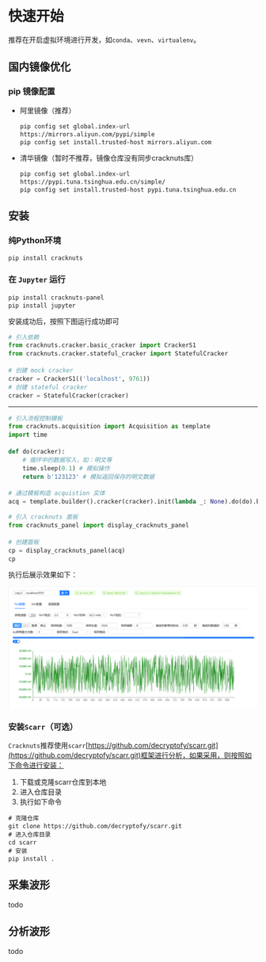 # 快速开始

推荐在开启虚拟环境进行开发，如`conda`、`vevn`、`virtualenv`。

## 国内镜像优化

### pip 镜像配置

- 阿里镜像（推荐）

  ```shell
  pip config set global.index-url https://mirrors.aliyun.com/pypi/simple
  pip config set install.trusted-host mirrors.aliyun.com
  ```

- 清华镜像（暂时不推荐，镜像仓库没有同步cracknuts库）

  ```shell
  pip config set global.index-url https://pypi.tuna.tsinghua.edu.cn/simple/
  pip config set install.trusted-host pypi.tuna.tsinghua.edu.cn
  ```

## 安装

### 纯Python环境

```shell
pip install cracknuts
```

### 在 `Jupyter` 运行 

```shell
pip install cracknuts-panel
pip install jupyter
```

安装成功后，按照下图运行成功即可

```python
# 引入依赖
from cracknuts.cracker.basic_cracker import CrackerS1
from cracknuts.cracker.stateful_cracker import StatefulCracker

# 创建 mock cracker 
cracker = CrackerS1(('localhost', 9761))
# 创建 stateful cracker
cracker = StatefulCracker(cracker)
```

---

```python
# 引入流程控制模板
from cracknuts.acquisition import Acquisition as template
import time

def do(cracker):
    # 循环中的数据写入，如：明文等
    time.sleep(0.1) # 模拟操作
    return b'123123' # 模拟返回保存的明文数据

# 通过模板构造 acquistion 实体
acq = template.builder().cracker(cracker).init(lambda _: None).do(do).build()
```

```python
# 引入 cracknuts 面板
from cracknuts_panel import display_cracknuts_panel

# 创建面板
cp = display_cracknuts_panel(acq)
cp
```

执行后展示效果如下：

![image-20241028210153744](./getting_started.assets/image-20241028210153744.png)

### 安装`Scarr`（可选）

`Cracknuts`推荐使用`scarr`[https://github.com/decryptofy/scarr.git](https://github.com/decryptofy/scarr.git)框架进行分析，如果采用，则按照如下命令进行安装：

1. 下载或克隆scarr仓库到本地
2. 进入仓库目录
3. 执行如下命令

```shell
# 克隆仓库
git clone https://github.com/decryptofy/scarr.git
# 进入仓库目录
cd scarr
# 安装
pip install .
```



## 采集波形

todo

## 分析波形

todo

